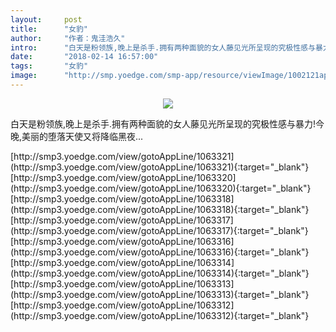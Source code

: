 ```yaml
---
layout:     post
title:      "女豹"
author:     "作者：鬼洼浩久"
intro:      "白天是粉领族,晚上是杀手.拥有两种面貌的女人藤见光所呈现的究极性感与暴力!今晚,美丽的堕落天使又将降临黑夜..."
date:       "2018-02-14 16:57:00"
tags:       "女豹"
image:      "http://smp.yoedge.com/smp-app/resource/viewImage/1002121appline.png"
---
```

<div style="text-align: center">
<p><img src="http://smp.yoedge.com/smp-app/resource/viewImage/1002121appline.png"/></p>
</div>
<p class="post-meta">
<span>白天是粉领族,晚上是杀手.拥有两种面貌的女人藤见光所呈现的究极性感与暴力!今晚,美丽的堕落天使又将降临黑夜...</span>
</p>
[http://smp3.yoedge.com/view/gotoAppLine/1063321](http://smp3.yoedge.com/view/gotoAppLine/1063321){:target="_blank"}
[http://smp3.yoedge.com/view/gotoAppLine/1063320](http://smp3.yoedge.com/view/gotoAppLine/1063320){:target="_blank"}
[http://smp3.yoedge.com/view/gotoAppLine/1063318](http://smp3.yoedge.com/view/gotoAppLine/1063318){:target="_blank"}
[http://smp3.yoedge.com/view/gotoAppLine/1063317](http://smp3.yoedge.com/view/gotoAppLine/1063317){:target="_blank"}
[http://smp3.yoedge.com/view/gotoAppLine/1063316](http://smp3.yoedge.com/view/gotoAppLine/1063316){:target="_blank"}
[http://smp3.yoedge.com/view/gotoAppLine/1063314](http://smp3.yoedge.com/view/gotoAppLine/1063314){:target="_blank"}
[http://smp3.yoedge.com/view/gotoAppLine/1063313](http://smp3.yoedge.com/view/gotoAppLine/1063313){:target="_blank"}
[http://smp3.yoedge.com/view/gotoAppLine/1063312](http://smp3.yoedge.com/view/gotoAppLine/1063312){:target="_blank"}


